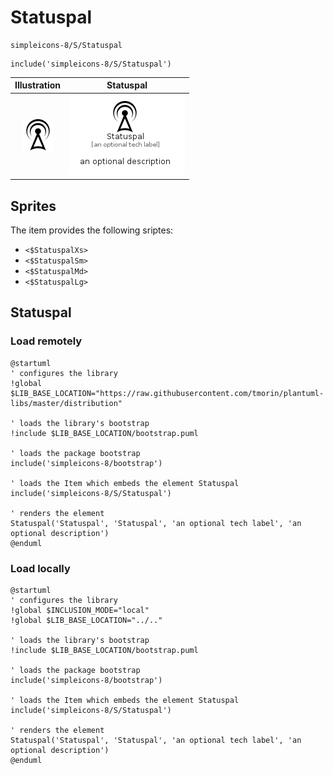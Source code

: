 # Statuspal


```text
simpleicons-8/S/Statuspal
```

```text
include('simpleicons-8/S/Statuspal')
```



| Illustration | Statuspal |
| :---: | :---: |
| ![illustration for Illustration](../../simpleicons-8/S/Statuspal.png) | ![illustration for Statuspal](../../simpleicons-8/S/Statuspal.Local.png) |



## Sprites
The item provides the following sriptes:

- `<$StatuspalXs>`
- `<$StatuspalSm>`
- `<$StatuspalMd>`
- `<$StatuspalLg>`





## Statuspal

### Load remotely
```plantuml
@startuml
' configures the library
!global $LIB_BASE_LOCATION="https://raw.githubusercontent.com/tmorin/plantuml-libs/master/distribution"

' loads the library's bootstrap
!include $LIB_BASE_LOCATION/bootstrap.puml

' loads the package bootstrap
include('simpleicons-8/bootstrap')

' loads the Item which embeds the element Statuspal
include('simpleicons-8/S/Statuspal')

' renders the element
Statuspal('Statuspal', 'Statuspal', 'an optional tech label', 'an optional description')
@enduml
```

### Load locally
```plantuml
@startuml
' configures the library
!global $INCLUSION_MODE="local"
!global $LIB_BASE_LOCATION="../.."

' loads the library's bootstrap
!include $LIB_BASE_LOCATION/bootstrap.puml

' loads the package bootstrap
include('simpleicons-8/bootstrap')

' loads the Item which embeds the element Statuspal
include('simpleicons-8/S/Statuspal')

' renders the element
Statuspal('Statuspal', 'Statuspal', 'an optional tech label', 'an optional description')
@enduml
```

